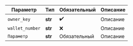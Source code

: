 Параметр | Тип | Обязательный | Описание | 
---|---|---|---
`owner_key` | **str** | :heavy_check_mark: | Описание 
`wallet_number` | **str** | :x: | Описание 
`Параметр` | **str** | Обязательный | Описание 
